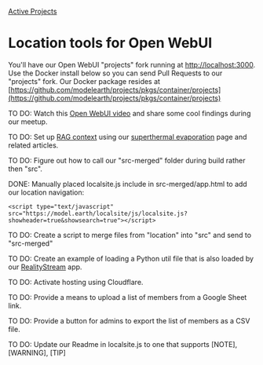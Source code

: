 [Active Projects](../)
# Location tools for Open WebUI

You'll have our Open WebUI "projects" fork running at [http://localhost:3000](http://localhost:3000/).
Use the Docker install below so you can send Pull Requests to our "projects" fork.
Our Docker package resides at [https://github.com/modelearth/projects/pkgs/container/projects](https://github.com/modelearth/projects/pkgs/container/projects)

TO DO: Watch this [Open WebUI video](https://www.youtube.com/watch?v=N-aRJe--txs) and share some cool findings during our meetup.

TO DO: Set up [RAG context](https://docs.openwebui.com/tutorial/rag/) using our [superthermal evaporation](../../evaporation-kits/) page and related articles.

TO DO: Figure out how to call our "src-merged" folder during build rather then "src". 

DONE: Manually placed localsite.js include in src-merged/app.html to add our location navigation:

	<script type="text/javascript" src="https://model.earth/localsite/js/localsite.js?showheader=true&showsearch=true"></script>

TO DO: Create a script to merge files from "location" into "src" and send to "src-merged"

TO DO: Create an example of loading a Python util file that is also loaded by our [RealityStream](../../RealityStream/) app.

TO DO: Activate hosting using Cloudflare.

TO DO: Provide a means to upload a list of members from a Google Sheet link.

TO DO: Provide a button for admins to export the list of members as a CSV file.

TO DO: Update our Readme in localsite.js to one that supports [NOTE], [WARNING], [TIP]